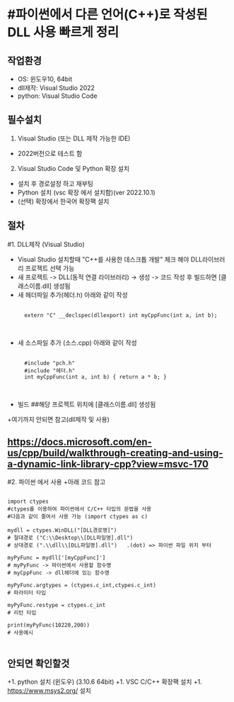 #파이썬에서 다른 언어(C++)로 작성된 DLL 사용 빠르게 정리
===================================
작업환경
------------------------------
+ OS: 윈도우10, 64bit
+ dll제작: Visual Studio 2022
+ python: Visual Studio Code 

필수설치
------------------------------
1. Visual Studio (또는 DLL 제작 가능한 IDE)
+ 2022버전으로 테스트 함
 
2. Visual Studio Code 및 Python 확장 설치
+ 설치 후 경로설정 하고 재부팅
+ Python 설치 (vsc 확장 에서 설치함)(ver 2022.10.1)
+ (선택) 확장에서 한국어 확장팩 설치
 
절차
------------------------------
#1. DLL제작 (Visual Studio)
+ Visual Studio 설치할때 "C++를 사용한 데스크톱 개발" 체크 해야 DLL라이브러리 프로젝트 선택 가능 
+ 새 프로젝트 -> DLL(동적 연결 라이브러리) -> 생성 -> 코드 작성 후 빌드하면 [클래스이름.dll] 생성됨 
+ 새 헤더파일 추가(헤더.h) 
	아래와 같이 작성
	<pre>
	<code>
	extern "C" __declspec(dllexport) int myCppFunc(int a, int b);
	</code>
	</pre>
+ 새 소스파일 추가 (소스.cpp)
	아래와 같이 작성
	<pre>
	<code>
	#include "pch.h"
	#include "헤더.h"
	int myCppFunc(int a, int b) { return a * b; }
	</code>
	</pre>
+ 빌드
##해당 프로젝트 위치에 [클래스이름.dll] 생성됨

 
+여기까지 안되면 참고(dll제작 및 사용)
## https://docs.microsoft.com/en-us/cpp/build/walkthrough-creating-and-using-a-dynamic-link-library-cpp?view=msvc-170



#2. 파이썬 에서 사용
+아래 코드 참고
<pre>
<code>
import ctypes 
#ctypes를 이용하여 파이썬에서 C/C++ 타입의 문법을 사용
#다음과 같이 줄여서 사용 가능 (import ctypes as c)

mydll = ctypes.WinDLL("[DLL경로명]")
# 절대경로 ("C:\\Desktop\\[DLL파일명].dll")
# 상대경로 (".\\dll\\[DLL파일명].dll")   .(dot) => 파이썬 파일 위치 부터

myPyFunc = mydll['[myCppFunc]']
# myPyFunc -> 파이썬에서 사용할 함수명
# myCppFunc -> dll헤더에 있는 함수명

myPyFunc.argtypes = (ctypes.c_int,ctypes.c_int)
# 파라미터 타입

myPyFunc.restype = ctypes.c_int
# 리턴 타입

print(myPyFunc(10220,200))
# 사용예시
</code>
</pre>















안되면 확인할것
------------------------------

+1. python 설치 (윈도우) (3.10.6 64bit)
+1. VSC C/C++ 확장팩 설치
+1. https://www.msys2.org/ 설치

